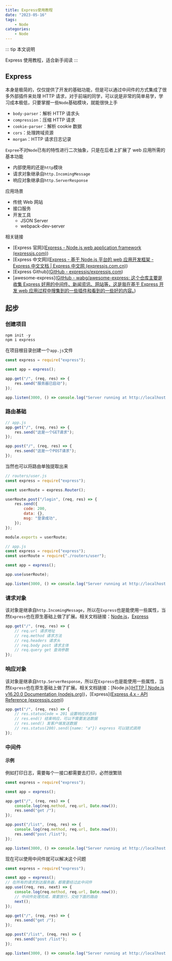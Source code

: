 ```yaml
---
title: Express使用教程
date: "2023-05-16"
tags:
    - Node
categories:
    - Node
---
```


::: tip 本文说明

Express 使用教程，适合新手阅读
:::

<!-- more -->

## Express

本身是极简的，仅仅提供了开发的基础功能，但是可以通过中间件的方式集成了很多外部插件来处理 HTTP 请求，对于前端的同学，可以说是非常的简单易学，学习成本极低，只要掌握一些`Node`基础模块，就能很快上手

-   `body-parser`：解析 HTTP 请求头
-   `compression`：压缩 HTTP 请求
-   `cookie-parser`：解析 cookie 数据
-   `cors`：处理跨域资源
-   `morgan`：HTTP 请求日志记录

`Expree`不对`Node`已有的特性进行二次抽象，只是在后者上扩展了 web 应用所需的基本功能

-   内部使用的还是`http`模块
-   请求对象继承自`http.IncomingMessage`
-   响应对象继承自`http.ServerResponse`

应用场景

-   传统 Web 网站
-   接口服务
-   开发工具
    -   JSON Server
    -   webpack-dev-server

相关链接

-   [Express 官网]([Express - Node.js web application framework (expressjs.com)](https://expressjs.com/))
-   [Express 中文网]([Express - 基于 Node.js 平台的 web 应用开发框架 - Express 中文文档 | Express 中文网 (expressjs.com.cn)](https://www.expressjs.com.cn/))
-   [Express Github]([GitHub - expressjs/expressjs.com](https://github.com/expressjs/expressjs.com))
-   [awesome-express]([GitHub - wabg/awesome-express: 这个仓库主要是收集 Express 好用的中间件、新闻资讯、网站等，这是我在基于 Express 开发 web 应用过程中搜集到的一些插件和看到的一些好的内容。](https://github.com/wabg/awesome-express))

## 起步

### 创建项目

```js
npm init -y
npm i express
```

在项目根目录创建一个`app.js`文件

```js
const express = require("express");

const app = express();

app.get("/", (req, res) => {
    res.send("服务器已启动");
});

app.listen(3000, () => console.log("Server running at http://localhost:3000/"));
```

### 路由基础

```js
// app.js
app.get("/", (req, res) => {
    res.send("这是一个GET请求");
});

app.post("/", (req, res) => {
    res.send("这是一个POST请求");
});
```

当然也可以将路由单独提取出来

```js
// routers/user.js
const express = require("express");

const userRoute = express.Router();

userRoute.post("/login", (req, res) => {
    res.send({
        code: 200,
        data: {},
        msg: "登录成功",
    });
});

module.exports = userRoute;
```

```js
// app.js
const express = require("express");
const userRoute = require("./routers/user");

const app = express();

app.use(userRoute);

app.listen(3000, () => console.log("Server running at http://localhost:3000/"));
```

### 请求对象

该对象是继承自`http.IncomingMessage`，所以在`Express`也是能使用一些属性，当然`Express`也在原生基础上做了扩展。相关文档链接：[Node.js](https://nodejs.org/docs/latest-v16.x/api/http.html#class-httpincomingmessage)，[Express](https://expressjs.com/en/4x/api.html#req.baseUrl)

```js
app.get("/", (req, res) => {
    // req.url 请求地址
    // req.method 请求方法
    // req.headers 请求头
    // req.body post 请求主体
    // req.query get 查询参数
});
```

### 响应对象

该对象是继承自`http.ServerResponse`，所以在`Express`也是能使用一些属性，当然`Express`也在原生基础上做了扩展。相关文档链接：[Node.js]([HTTP | Node.js v16.20.0 Documentation (nodejs.org)](https://nodejs.org/docs/latest-v16.x/api/http.html#class-httpserverresponse))，[Express]([Express 4.x - API Reference (expressjs.com)](https://expressjs.com/en/4x/api.html#res))

```js
app.get("/", (req, res) => {
    // res.statusCode = 201 设置响应状态码
    // res.end() 结束响应，可以不需要发送数据
    // res.send() 发客户端发送数据
    // res.status(200).send({name: "a"}) express 可以链式调用
});
```

### 中间件

#### 示例

例如打印日志，需要每个一接口都需要去打印，必然很繁琐

```js
const express = require("express");

const app = express();

app.get("/", (req, res) => {
    console.log(req.method, req.url, Date.now());
    res.send("get /");
});

app.post("/list", (req, res) => {
    console.log(req.method, req.url, Date.now());
    res.send("post /list");
});

app.listen(3000, () => console.log("Server running at http://localhost:3000/"));
```

现在可以使用中间件就可以解决这个问题

```js
const express = require("express");

const app = express();
// 在所有的请求到达服务器，都需要经过此中间件
app.use((req, res, next) => {
    console.log(req.method, req.url, Date.now());
    // 中间件处理完成，需要放行，交给下面的路由
    next();
});

app.get("/", (req, res) => {
    res.send("get /");
});

app.post("/list", (req, res) => {
    res.send("post /list");
});

app.listen(3000, () => console.log("Server running at http://localhost:3000/"));
```
